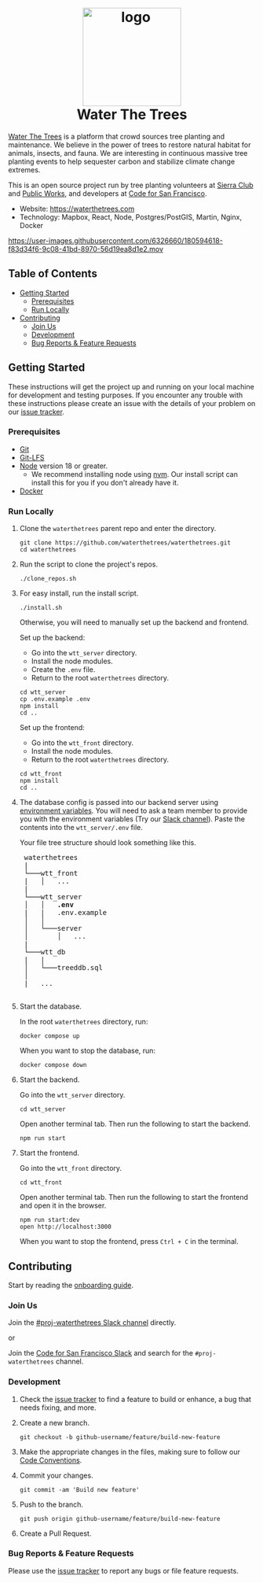 <h1 align="center">
  <br>
  <a href="https://waterthetrees.com">
    <img src="https://waterthetrees.com/b7a4f5a36b1c145ed2fb.svg"
         alt="logo"
         width="200"
    />
  </a>
  <br>
  Water The Trees
  <br>
</h1>

[Water The Trees](https://waterthetrees.com) is a platform that crowd sources
tree planting and maintenance. We believe in the power of trees to restore
natural habitat for animals, insects, and fauna. We are interesting in
continuous massive tree planting events to help sequester carbon and stabilize
climate change extremes.

This is an open source project run by tree planting volunteers at
[Sierra Club](https://www.sierraclub.org) and
[Public Works](https://www.alamedaca.gov/Departments/Public-Works-Department/Street-Trees),
and developers at [Code for San Francisco](https://www.codeforsanfrancisco.org).

- Website: https://waterthetrees.com
- Technology: Mapbox, React, Node, Postgres/PostGIS, Martin, Nginx, Docker

https://user-images.githubusercontent.com/6326660/180594618-f83d34f6-9c08-41bd-8970-56d19ea8d1e2.mov

## Table of Contents

- [Getting Started](#getting-started)
  - [Prerequisites](#prerequisites)
  - [Run Locally](#run-locally)
- [Contributing](#contributing)
  - [Join Us](#join-us)
  - [Development](#development)
  - [Bug Reports & Feature Requests](#bug-reports--feature-requests)

## Getting Started

These instructions will get the project up and running on your local machine for
development and testing purposes. If you encounter any trouble with these
instructions please create an issue with the details of your problem on our
[issue tracker](#bug-reports--feature-requests).

### Prerequisites

- [Git](https://git-scm.com)
- [Git-LFS](https://git-lfs.github.com)
- [Node](https://nodejs.org/en) version 18 or greater.
  - We recommend installing node using [nvm](https://github.com/nvm-sh/nvm#intro).
    Our install script can install this for you if you don't already have it.
- [Docker](https://www.docker.com/products/docker-desktop)

### Run Locally

1. Clone the `waterthetrees` parent repo and enter the directory.

    ```shell
    git clone https://github.com/waterthetrees/waterthetrees.git
    cd waterthetrees
    ```

2. Run the script to clone the project's repos.

    ```shell
    ./clone_repos.sh
    ```

3. For easy install, run the install script.

    ```shell
    ./install.sh
    ```

    Otherwise, you will need to manually set up the backend and frontend.

    Set up the backend:
    - Go into the `wtt_server` directory.
    - Install the node modules.
    - Create the `.env` file.
    - Return to the root `waterthetrees` directory.

    ```shell
    cd wtt_server
    cp .env.example .env
    npm install
    cd ..
    ```

    Set up the frontend:
    - Go into the `wtt_front` directory.
    - Install the node modules.
    - Return to the root `waterthetrees` directory.

    ```shell
    cd wtt_front
    npm install
    cd ..
    ```

4. The database config is passed into our backend server using
[environment variables](https://github.com/waterthetrees/wtt_server/blob/development/server/db/db-config.js#L8-L12).
You will need to ask a team member to provide you with the environment variables
(Try our [Slack channel](#join-us)). Paste the contents into the `wtt_server/.env` file.

    Your file tree structure should look something like this.

    <pre>
    waterthetrees
    |
    └───wtt_front
    |   │   ...
    |
    └───wtt_server
    │   │   <b>.env</b>
    |   |   .env.example
    │   │
    │   └───server
    │       │   ...
    |
    └───wtt_db
    |   |
    │   └───treeddb.sql
    │
    |   ...
    </pre>

5. Start the database.

    In the root `waterthetrees` directory, run:

    ```shell
    docker compose up
    ```

    When you want to stop the database, run:

    ```shell
    docker compose down
    ```

6. Start the backend.

    Go into the `wtt_server` directory.

    ```shell
    cd wtt_server
    ```

    Open another terminal tab. Then run the following to start the backend.

    ```shell
    npm run start
    ```

7. Start the frontend.

    Go into the `wtt_front` directory.

    ```shell
    cd wtt_front
    ```

    Open another terminal tab. Then run the following to start the frontend and
    open it in the browser.

    ```shell
    npm run start:dev
    open http://localhost:3000
    ```

    When you want to stop the frontend, press `Ctrl + C` in the terminal.

## Contributing

Start by reading the
[onboarding guide](https://github.com/waterthetrees/waterthetrees/wiki/Onboarding).

### Join Us

Join the [#proj-waterthetrees Slack channel](https://sfbrigade.slack.com/messages/C010EGACUTU) directly.

or

Join the [Code for San Francisco Slack](https://c4sf.me/slack) and search for
the `#proj-waterthetrees` channel.

### Development

1. Check the [issue tracker](https://github.com/orgs/waterthetrees/projects/2)
to find a feature to build or enhance, a bug that needs fixing, and more.

2. Create a new branch.

    ```shell
    git checkout -b github-username/feature/build-new-feature
    ```

3. Make the appropriate changes in the files, making sure to follow our
[Code Conventions](https://github.com/waterthetrees/waterthetrees/wiki/Code-Conventions).

4. Commit your changes.

    ```shell
    git commit -am 'Build new feature'
    ```

5. Push to the branch.

    ```shell
    git push origin github-username/feature/build-new-feature
    ```

6. Create a Pull Request.

### Bug Reports & Feature Requests

Please use the [issue tracker](https://github.com/orgs/waterthetrees/projects/2)
to report any bugs or file feature requests.
